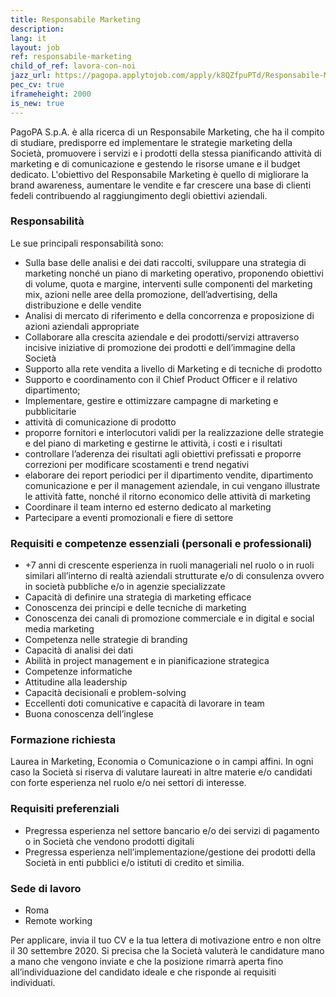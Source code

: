 ```yaml
---
title: Responsabile Marketing
description:
lang: it
layout: job
ref: responsabile-marketing
child_of_ref: lavora-con-noi
jazz_url: https://pagopa.applytojob.com/apply/k8QZfpuPTd/Responsabile-Marketing
pec_cv: true
iframeheight: 2000
is_new: true
---
```



PagoPA S.p.A. è alla ricerca di un Responsabile Marketing, che ha il compito di studiare, predisporre ed implementare le strategie marketing della Società, promuovere i servizi e i prodotti della stessa pianificando attività di marketing e di comunicazione e gestendo le risorse umane e il budget dedicato. L'obiettivo del Responsabile Marketing è quello di migliorare la brand awareness, aumentare le vendite e far crescere una base di clienti fedeli contribuendo al raggiungimento degli obiettivi aziendali.  

### Responsabilità

Le sue principali responsabilità sono:

* Sulla base delle analisi e dei dati raccolti, sviluppare una strategia di marketing nonché un piano di marketing operativo, proponendo obiettivi di volume, quota e margine, interventi sulle componenti del marketing mix, azioni nelle aree della promozione, dell’advertising, della distribuzione e delle vendite 
* Analisi di mercato di riferimento e della concorrenza e proposizione di azioni aziendali appropriate
* Collaborare alla crescita aziendale e dei prodotti/servizi attraverso incisive iniziative di promozione dei prodotti e dell’immagine della Società 
* Supporto alla rete vendita a livello di Marketing e di tecniche di prodotto
* Supporto e coordinamento con il Chief Product Officer e il relativo dipartimento;
* Implementare, gestire e ottimizzare campagne di marketing e pubblicitarie
* attività di comunicazione di prodotto
* proporre fornitori e interlocutori validi per la realizzazione delle strategie e del piano di marketing e gestirne le attività, i costi e i risultati 
* controllare l’aderenza dei risultati agli obiettivi prefissati e proporre correzioni per modificare scostamenti e trend negativi
* elaborare dei report periodici per il dipartimento vendite, dipartimento comunicazione e per il management aziendale, in cui vengano illustrate le attività fatte, nonché il ritorno economico delle attività di marketing
* Coordinare il team interno ed esterno dedicato al marketing
* Partecipare a eventi promozionali e fiere di settore

### Requisiti e competenze essenziali (personali e professionali)

* +7 anni di crescente esperienza in ruoli manageriali nel ruolo o in ruoli similari all’interno di realtà aziendali strutturate e/o di consulenza ovvero in società pubbliche e/o in agenzie specializzate
* Capacità di definire una strategia di marketing efficace
* Conoscenza dei principi e delle tecniche di marketing
* Conoscenza dei canali di promozione commerciale e in digital e social media marketing
* Competenza nelle strategie di branding
* Capacità di analisi dei dati
* Abilità in project management e in pianificazione strategica
* Competenze informatiche
* Attitudine alla leadership
* Capacità decisionali e problem-solving
* Eccellenti doti comunicative e capacità di lavorare in team
* Buona conoscenza dell’inglese

### Formazione richiesta

Laurea in Marketing, Economia o Comunicazione o in campi affini. In ogni caso la Società si riserva di valutare laureati in altre materie e/o candidati con forte esperienza nel ruolo e/o nei settori di interesse. 

### Requisiti preferenziali

* Pregressa esperienza nel settore bancario e/o dei servizi di pagamento o in Società che vendono prodotti digitali
* Pregressa esperienza nell’implementazione/gestione dei prodotti della Società in enti pubblici e/o istituti di credito et similia.

### Sede di lavoro

* Roma
* Remote working

Per applicare, invia il tuo CV e la tua lettera di motivazione entro e non oltre il 30 settembre 2020. Si precisa che la Società valuterà le candidature mano a mano che vengono inviate e che la posizione rimarrà aperta fino all’individuazione del candidato ideale e che risponde ai requisiti individuati. 

